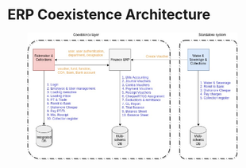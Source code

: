# ERP Coexistence Architecture

<figure><img src="../../../.gitbook/assets/image (107).png" alt=""><figcaption></figcaption></figure>
